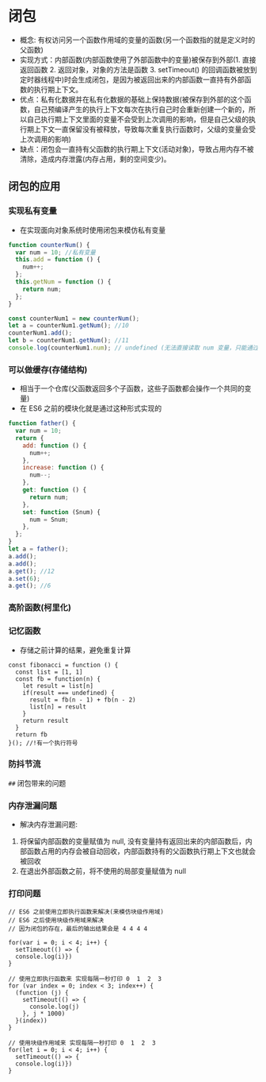 # 闭包

- 概念: 有权访问另一个函数作用域的变量的函数(另一个函数指的就是定义时的父函数)
- 实现方式：内部函数(内部函数使用了外部函数中的变量)被保存到外部(1. 直接返回函数 2. 返回对象，对象的方法是函数 3. setTimeout() 的回调函数被放到定时器线程中)时会生成闭包，是因为被返回出来的内部函数一直持有外部函数的执行期上下文。
- 优点：私有化数据并在私有化数据的基础上保持数据(被保存到外部的这个函数，自己预编译产生的执行上下文每次在执行自己时会重新创建一个新的，所以自己执行期上下文里面的变量不会受到上次调用的影响，但是自己父级的执行期上下文一直保留没有被释放，导致每次重复执行函数时，父级的变量会受上次调用的影响)
- 缺点：闭包会一直持有父函数的执行期上下文(活动对象)，导致占用内存不被清除，造成内存泄露(内存占用，剩的空间变少)。

## 闭包的应用

### 实现私有变量

- 在实现面向对象系统时使用闭包来模仿私有变量

```js
function counterNum() {
  var num = 10; //私有变量
  this.add = function () {
    num++;
  };
  this.getNum = function () {
    return num;
  };
}

const counterNum1 = new counterNum();
let a = counterNum1.getNum(); //10
counterNum1.add();
let b = counterNum1.getNum(); //11
console.log(counterNum1.num); // undefined (无法直接读取 num 变量，只能通过定义的方法来操作 num 变量)
```

### 可以做缓存(存储结构)

- 相当于一个仓库(父函数返回多个子函数，这些子函数都会操作一个共同的变量)
- 在 ES6 之前的模块化就是通过这种形式实现的

```js
function father() {
  var num = 10;
  return {
    add: function () {
      num++;
    },
    increase: function () {
      num--;
    },
    get: function () {
      return num;
    },
    set: function (Snum) {
      num = Snum;
    },
  };
}
let a = father();
a.add();
a.add();
a.get(); //12
a.set(6);
a.get(); //6
```

### 高阶函数(柯里化)

### 记忆函数

- 存储之前计算的结果，避免重复计算

```JS
const fibonacci = function () {
  const list = [1, 1]
  const fb = function(n) {
    let result = list[n]
    if(result === undefined) {
      result = fb(n - 1) + fb(n - 2)
      list[n] = result
    }
    return result
  }
  return fb
}(); //!有一个执行符号
```

### 防抖节流

`##` 闭包带来的问题

### 内存泄漏问题

- 解决内存泄漏问题:

1. 将保留内部函数的变量赋值为 null, 没有变量持有返回出来的内部函数后，内部函数占用的内存会被自动回收，内部函数持有的父函数执行期上下文也就会被回收
2. 在退出外部函数之前，将不使用的局部变量赋值为 null

### 打印问题

```JS
// ES6 之前使用立即执行函数来解决(来模仿块级作用域)
// ES6 之后使用块级作用域来解决
// 因为闭包的存在，最后的输出结果会是 4 4 4 4

for(var i = 0; i < 4; i++) {
  setTimeout(() => {
  console.log(i)})
}

// 使用立即执行函数来 实现每隔一秒打印 0  1  2  3
for (var index = 0; index < 3; index++) {
  (function (j) {
    setTimeout(() => {
      console.log(j)
    }, j * 1000)
  }(index))
}

// 使用块级作用域来 实现每隔一秒打印 0  1  2  3
for(let i = 0; i < 4; i++) {
  setTimeout(() => {
  console.log(i)})
}
```

